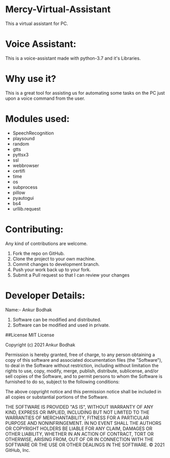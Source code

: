 # Mercy-Virtual-Assistant
This a virtual assistant for PC.
# Voice Assistant:
This is a voice-assistant made with python-3.7 and it's Libraries.

# Why use it?
This is a great tool for assisting us for automating some tasks on the PC just upon a voice command from the user.

# Modules used:
- SpeechRecognition
- playsound
- random
- gtts
- pyttsx3
- ssl
- webbrowser
- certifi
- time
- os
- subprocess
- pillow
- pyautogui
- bs4
- urllib.request

# Contributing:
Any kind of contributions are welcome.

1) Fork the repo on GitHub.
2) Clone the project to your own machine.
3) Commit changes to development branch.
4) Push your work back up to your fork.
5) Submit a Pull request so that I can review your changes

# Developer Details:
Name:- Ankur Bodhak
1) Software can be modified and distributed.
1) Software can be modified and used in private.

##License
MIT License

Copyright (c) 2021 Ankur Bodhak

Permission is hereby granted, free of charge, to any person obtaining a copy
of this software and associated documentation files (the "Software"), to deal
in the Software without restriction, including without limitation the rights
to use, copy, modify, merge, publish, distribute, sublicense, and/or sell
copies of the Software, and to permit persons to whom the Software is
furnished to do so, subject to the following conditions:

The above copyright notice and this permission notice shall be included in all
copies or substantial portions of the Software.

THE SOFTWARE IS PROVIDED "AS IS", WITHOUT WARRANTY OF ANY KIND, EXPRESS OR
IMPLIED, INCLUDING BUT NOT LIMITED TO THE WARRANTIES OF MERCHANTABILITY,
FITNESS FOR A PARTICULAR PURPOSE AND NONINFRINGEMENT. IN NO EVENT SHALL THE
AUTHORS OR COPYRIGHT HOLDERS BE LIABLE FOR ANY CLAIM, DAMAGES OR OTHER
LIABILITY, WHETHER IN AN ACTION OF CONTRACT, TORT OR OTHERWISE, ARISING FROM,
OUT OF OR IN CONNECTION WITH THE SOFTWARE OR THE USE OR OTHER DEALINGS IN THE
SOFTWARE.
© 2021 GitHub, Inc.
